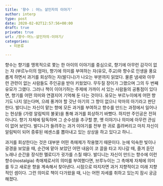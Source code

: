 ```yaml
---
title: '향수 : 어느 살인자의 이야기'
author: interp
type: post
date: 2020-02-02T12:57:56+00:00
draft: true
private: true
url: /향수-어느-살인자의-이야기/
categories:
  - 미분류

---
```

향수는 향기를 맹목적으로 쫓는 한 아이의 이야기를 중심으로, 향기에 아무런 감각이 없는 자 (부르누이의 엄마), 향기에 의미를 부여하는 자(유모, 주교)와 향수로 인생을 풍요롭게 하면서 과거를 회상하는 자(발디니)가 나오는 부분까지 읽었다. 물론 냄새와 아무런 관련이 없는 사람들도 주인공을 받아 키웠었다. 무두질 장이가 그랬으며 그의 두 번째 유모가 그랬다. 그러나 책이 이야기하는 주제에 가까이 서 있는 사람들의 공통점이 있다면, 향기를 어떤 의미와 연결지어 기억해 둔 다는 것이다. 유모는 부르누이에게 어떤 향기도 나지 않는다며, 으레 풍겨야 할 갓난 아기의 그 향이 없으니 악마의 아기라고 판단한다. 발디니는 자신이 맡는 향에 모든 과거를 부여하고 향수를 만드는 과정에서 일어나는 현상들 (가령 알림빅의 불꽃)을 통해 과거를 회상하기 바빴다. 하지만 주인공은 전혀 아니다. 향기 자체에 탐독하며 그 순수성을 추구할 뿐, 옛 이야기나 의미에 아무런 관심이 없어 보인다. 발디니가 들려주는 과거 이야기를 전부 한 귀로 흘려버리고 마치 자신이 알림빅이 되어 증류된 에센스를 뽑아내고 있는 상상을 하고 있다고 하니..

과거를 회상한다는 것은 대부분 어떤 촉매제가 작용했기 때문이다. 눈에 익숙한 빛이나 광경을 보았을 때, 순간에 맡아 보았던 어떤 내음이 코 끌을 타고 지나갈 때, 즐겨 듣던 노래나 순간을 장식한 멜로디가 귓가를 스칠 때다. 발디니는 자신이 만드는 향수에 이런 향수(nostalgia) 촉매제로서의 의미를 부여했다면, 브루누이는 그 촉매제 자체에 의미를 두고 새로운 향을 계속해서 찾아낸다. 시점으로 따지자면 과거 지향적이고 미래 지향적인 셈이다. 그런 의미로 책이 다가왔을 때, 나는 어떤 자세를 취하고 있는지 잠시 궁금해졌다.